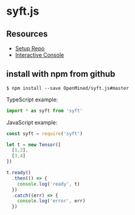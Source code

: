 # syft.js

## Resources
  - [Setup Repo](./docs/setup.md)
  - [Interactive Console](./docs/interactive-console.md)
  <!-- - [Contribute](./docs/contribute.md) -->

## install with npm from github
```
$ npm install --save OpenMined/syft.js#master
```

TypeScript example:
```javascript
import * as syft from 'syft'
```

JavaScript example:
```javascript
const syft = require('syft')

let t = new Tensor([
  [1,2],
  [3,4]
])

t.ready()
  .then(() => {
    console.log('ready', t)
  })
  .catch((err) => {
    console.log('error', err)
  })
```
